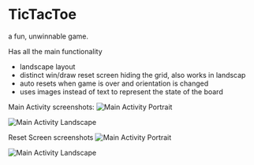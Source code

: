 # TicTacToe
a fun, unwinnable game.

Has all the main functionality 

+ landscape layout
+ distinct win/draw reset screen hiding the grid, also works in landscap
+ auto resets when game is over and orientation is changed
+ uses images instead of text to represent the state of the board

Main Activity screenshots: 
![Main Activity Portrait](https://raw.githubusercontent.com/Toekaan/Friendstr/docs.img.png)

![Main Activity Landscape](https://raw.githubusercontent.com/Toekaan/Friendstr/docs.img.png)


Reset Screen screenshots
![Main Activity Portrait](https://raw.githubusercontent.com/Toekaan/Friendstr/docs.img.png)

![Main Activity Landscape](https://raw.githubusercontent.com/Toekaan/Friendstr/docs.img.png)

